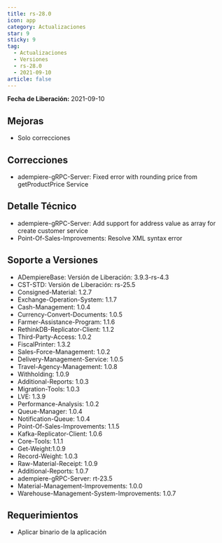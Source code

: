 ```yaml
---
title: rs-28.0
icon: app
category: Actualizaciones
star: 9
sticky: 9
tag:
  - Actualizaciones
  - Versiones
  - rs-28.0
  - 2021-09-10
article: false
---
```


**Fecha de Liberación:** 2021-09-10

## Mejoras

- Solo correcciones

## Correcciones

- adempiere-gRPC-Server: Fixed error with rounding price from getProductPrice Service

## Detalle Técnico

- adempiere-gRPC-Server: Add support for address value as array for create customer service
- Point-Of-Sales-Improvements: Resolve XML syntax error

## Soporte a Versiones

- ADempiereBase: Versión de Liberación: 3.9.3-rs-4.3
- CST-STD: Versión de Liberación: rs-25.5
- Consigned-Material: 1.2.7
- Exchange-Operation-System: 1.1.7
- Cash-Management: 1.0.4
- Currency-Convert-Documents: 1.0.5
- Farmer-Assistance-Program: 1.1.6
- RethinkDB-Replicator-Client: 1.1.2
- Third-Party-Access: 1.0.2
- FiscalPrinter: 1.3.2
- Sales-Force-Management: 1.0.2
- Delivery-Management-Service: 1.0.5
- Travel-Agency-Management: 1.0.8
- Withholding: 1.0.9
- Additional-Reports: 1.0.3
- Migration-Tools: 1.0.3
- LVE: 1.3.9
- Performance-Analysis: 1.0.2
- Queue-Manager: 1.0.4
- Notification-Queue: 1.0.4
- Point-Of-Sales-Improvements: 1.1.5
- Kafka-Replicator-Client: 1.0.6
- Core-Tools: 1.1.1
- Get-Weight:1.0.9
- Record-Weight: 1.0.3
- Raw-Material-Receipt: 1.0.9
- Additional-Reports: 1.0.7
- adempiere-gRPC-Server: rt-23.5
- Material-Management-Improvements: 1.0.0
- Warehouse-Management-System-Improvements: 1.0.7

## Requerimientos

- Aplicar binario de la aplicación
